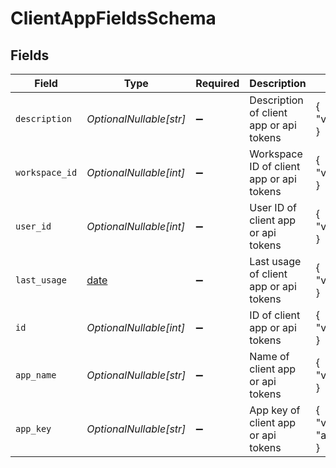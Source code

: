 # ClientAppFieldsSchema


## Fields

| Field                                                                | Type                                                                 | Required                                                             | Description                                                          | Example                                                              |
| -------------------------------------------------------------------- | -------------------------------------------------------------------- | -------------------------------------------------------------------- | -------------------------------------------------------------------- | -------------------------------------------------------------------- |
| `description`                                                        | *OptionalNullable[str]*                                              | :heavy_minus_sign:                                                   | Description of client app or api tokens                              | {<br/>"value": "Example Client App Description"<br/>}                |
| `workspace_id`                                                       | *OptionalNullable[int]*                                              | :heavy_minus_sign:                                                   | Workspace ID of client app or api tokens                             | {<br/>"value": 1<br/>}                                               |
| `user_id`                                                            | *OptionalNullable[int]*                                              | :heavy_minus_sign:                                                   | User ID of client app or api tokens                                  | {<br/>"value": 1<br/>}                                               |
| `last_usage`                                                         | [date](https://docs.python.org/3/library/datetime.html#date-objects) | :heavy_minus_sign:                                                   | Last usage of client app or api tokens                               | {<br/>"value": "2021-09-28T11:30:00.000Z"<br/>}                      |
| `id`                                                                 | *OptionalNullable[int]*                                              | :heavy_minus_sign:                                                   | ID of client app or api tokens                                       | {<br/>"value": 1<br/>}                                               |
| `app_name`                                                           | *OptionalNullable[str]*                                              | :heavy_minus_sign:                                                   | Name of client app or api tokens                                     | {<br/>"value": "Example Client App Name"<br/>}                       |
| `app_key`                                                            | *OptionalNullable[str]*                                              | :heavy_minus_sign:                                                   | App key of client app or api tokens                                  | {<br/>"value": "abcDefGhiJklMnoPqrStuVwxYz1234567890"<br/>}          |